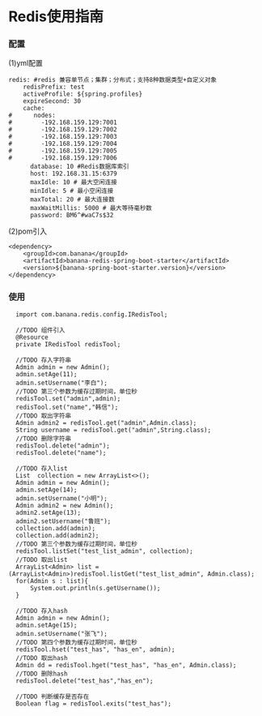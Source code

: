# Redis使用指南
### 配置
  (1)yml配置
    
    redis: #redis 兼容单节点；集群；分布式；支持8种数据类型+自定义对象
        redisPrefix: test
        activeProfile: ${spring.profiles}
        expireSecond: 30
        cache:
    #      nodes:
    #        -192.168.159.129:7001
    #        -192.168.159.129:7002
    #        -192.168.159.129:7003
    #        -192.168.159.129:7004
    #        -192.168.159.129:7005
    #        -192.168.159.129:7006
          database: 10 #Redis数据库索引
          host: 192.168.31.15:6379
          maxIdle: 10 # 最大空闲连接
          minIdle: 5 # 最小空闲连接
          maxTotal: 20 # 最大连接数
          maxWaitMillis: 5000 # 最大等待毫秒数
          password: BM6^#waC7s$32
          
  (2)pom引入
  
    <dependency>
        <groupId>com.banana</groupId>
        <artifactId>banana-redis-spring-boot-starter</artifactId>
        <version>${banana-spring-boot-starter.version}</version>
    </dependency>
  
### 使用
  
      import com.banana.redis.config.IRedisTool;
  
      //TODO 组件引入
      @Resource
      private IRedisTool redisTool;
      
      //TODO 存入字符串
      Admin admin = new Admin();
      admin.setAge(11);
      admin.setUsername("李白");
      //TODO 第三个参数为缓存过期时间，单位秒
      redisTool.set("admin",admin);
      redisTool.set("name","韩信");
      //TODO 取出字符串
      Admin admin2 = redisTool.get("admin",Admin.class);
      String username = redisTool.get("admin",String.class);
      //TODO 删除字符串
      redisTool.delete("admin");
      redisTool.delete("name");
      
      //TODO 存入list
      List  collection = new ArrayList<>();
      Admin admin = new Admin();
      admin.setAge(14);
      admin.setUsername("小明");
      Admin admin2 = new Admin();
      admin2.setAge(13);
      admin2.setUsername("鲁班");
      collection.add(admin);
      collection.add(admin2);
      //TODO 第三个参数为缓存过期时间，单位秒
      redisTool.listSet("test_list_admin", collection);
      //TODO 取出list
      ArrayList<Admin> list = (ArrayList<Admin>)redisTool.listGet("test_list_admin", Admin.class);
      for(Admin s : list){
          System.out.println(s.getUsername());
      }
      
      //TODO 存入hash
      Admin admin = new Admin();
      admin.setAge(15);
      admin.setUsername("张飞");
      //TODO 第四个参数为缓存过期时间，单位秒
      redisTool.hset("test_has", "has_en", admin);
      //TODO 取出hash
      Admin dd = redisTool.hget("test_has", "has_en", Admin.class);
      //TODO 删除hash
      redisTool.delete("test_has","has_en");
      
      //TODO 判断缓存是否存在
      Boolean flag = redisTool.exits("test_has");